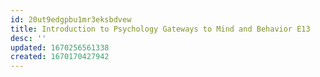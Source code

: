 ```yaml
---
id: 20ut9edgpbu1mr3eksbdvew
title: Introduction to Psychology Gateways to Mind and Behavior E13
desc: ''
updated: 1670256561338
created: 1670170427942
---
```



